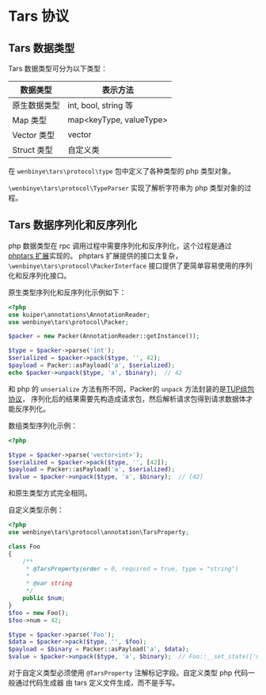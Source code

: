 # Tars 协议

## Tars 数据类型

Tars 数据类型可分为以下类型：

| 数据类型     | 表示方法                |
|--------------|-------------------------|
| 原生数据类型 | int, bool, string 等    |
| Map 类型     | map<keyType, valueType> |
| Vector 类型  | vector<valueType>       |
| Struct 类型  | 自定义类                |

在 `wenbinye\tars\protocol\type` 包中定义了各种类型的 php 类型对象。 

`\wenbinye\tars\protocol\TypeParser` 实现了解析字符串为 php 类型对象的过程。

## Tars 数据序列化和反序列化

php 数据类型在 rpc 调用过程中需要序列化和反序列化，这个过程是通过 [phptars 扩展](https://github.com/TarsPHP/tars-extension.git)实现的。
phptars 扩展提供的接口太复杂， `\wenbinye\tars\protocol\PackerInterface` 接口提供了更简单容易使用的序列化和反序列化接口。

原生类型序列化和反序列化示例如下：

```php
<?php
use kuiper\annotations\AnnotationReader;
use wenbinye\tars\protocol\Packer;

$packer = new Packer(AnnotationReader::getInstance());

$type = $packer->parse('int');
$serialized = $packer->pack($type, '', 42);
$payload = Packer::asPayload('a', $serialized);
echo $packer->unpack($type, 'a', $binary);  // 42
```

和 php 的 `unserialize` 方法有所不同，Packer的 `unpack` 方法封装的是[TUP组包协议](https://github.com/TarsCloud/TarsTup)，
序列化后的结果需要先构造成请求包，然后解析请求包得到请求数据体才能反序列化。

数组类型序列化示例：

```php
<?php

$type = $packer->parse('vector<int>');
$serialized = $packer->pack($type, '', [42]);
$payload = Packer::asPayload('a', $serialized);
$value = $packer->unpack($type, 'a', $binary);  // [42]
```

和原生类型方式完全相同。

自定义类型示例：

```php
<?php
use wenbinye\tars\protocol\annotation\TarsProperty;

class Foo
{
    /**
     * @TarsProperty(order = 0, required = true, type = "string")
     *
     * @var string
     */
    public $num;
}
$foo = new Foo();
$foo->num = 42;

$type = $packer->parse('Foo');
$data = $packer->pack($type, '', $foo);
$payload = $binary = Packer::asPayload('a', $data);
$value = $packer->unpack($type, 'a', $binary);  // Foo::__set_state(['num' => '42'])
```
对于自定义类型必须使用 `@TarsProperty` 注解标记字段。自定义类型 php 代码一般通过代码生成器
 由 tars 定义文件生成，而不是手写。